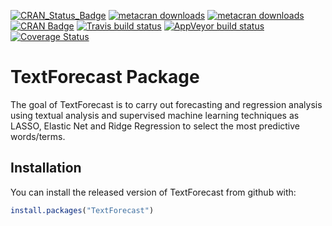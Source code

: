 
[![CRAN\_Status\_Badge](https://www.r-pkg.org/badges/version/TextForecast)](https://cran.r-project.org/package=TextForecast)
[![metacran
downloads](https://cranlogs.r-pkg.org/badges/grand-total/TextForecast)](https://cran.r-project.org/package=TextForecast)
[![metacran
downloads](https://cranlogs.r-pkg.org/badges/last-week/TextForecast)](https://cran.r-project.org/package=TextForecast)
[![CRAN
Badge](https://cranlogs.r-pkg.org/badges/TextForecast)](https://cran.r-project.org/package=TextForecast)
[![Travis build
status](https://travis-ci.com/lucasgodeiro/TextForecast.svg?branch=master)](https://travis-ci.com/lucasgodeiro/TextForecast)
[![AppVeyor build
status](https://ci.appveyor.com/api/projects/status/github/lucasgodeiro/TextForecast?branch=master&svg=true)](https://ci.appveyor.com/project/lucasgodeiro/TextForecast)
[![Coverage
Status](https://img.shields.io/codecov/c/github/lucasgodeiro/TextForecast/master.svg)](https://codecov.io/github/lucasgodeiro/TextForecast?branch=master)

<!-- README.md is generated from README.Rmd. Please edit that file -->

# TextForecast Package

The goal of TextForecast is to carry out forecasting and regression
analysis using textual analysis and supervised machine learning
techniques as LASSO, Elastic Net and Ridge Regression to select the most
predictive words/terms.

## Installation

You can install the released version of TextForecast from github with:

``` r
install.packages("TextForecast")
```

